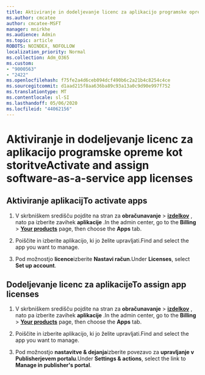 ```yaml
---
title: Aktiviranje in dodeljevanje licenc za aplikacijo programske opreme kot storitve
ms.author: cmcatee
author: cmcatee-MSFT
manager: mnirkhe
ms.audience: Admin
ms.topic: article
ROBOTS: NOINDEX, NOFOLLOW
localization_priority: Normal
ms.collection: Adm_O365
ms.custom:
- "9000563"
- "2422"
ms.openlocfilehash: f75fe2a4d6ceb094dcf490b6c2a21b4c8254c4ce
ms.sourcegitcommit: d1aad215f8aa636ba89c93a13a0c9d90e997f752
ms.translationtype: MT
ms.contentlocale: sl-SI
ms.lasthandoff: 05/06/2020
ms.locfileid: "44062156"
---
```

# <a name="activate-and-assign-software-as-a-service-app-licenses"></a><span data-ttu-id="676e0-102">Aktiviranje in dodeljevanje licenc za aplikacijo programske opreme kot storitve</span><span class="sxs-lookup"><span data-stu-id="676e0-102">Activate and assign software-as-a-service app licenses</span></span> 

## <a name="to-activate-apps"></a><span data-ttu-id="676e0-103">Aktiviranje aplikacij</span><span class="sxs-lookup"><span data-stu-id="676e0-103">To activate apps</span></span>

1. <span data-ttu-id="676e0-104">V skrbniškem središču pojdite na stran za **obračunavanje** > **[izdelkov](https://go.microsoft.com/fwlink/p/?linkid=842054)** , nato pa izberite zavihek **aplikacije** .</span><span class="sxs-lookup"><span data-stu-id="676e0-104">In the admin center, go to the **Billing** > **[Your products](https://go.microsoft.com/fwlink/p/?linkid=842054)** page, then choose the **Apps** tab.</span></span>

2. <span data-ttu-id="676e0-105">Poiščite in izberite aplikacijo, ki jo želite upravljati.</span><span class="sxs-lookup"><span data-stu-id="676e0-105">Find and select the app you want to manage.</span></span>

3. <span data-ttu-id="676e0-106">Pod možnostjo **licence**izberite **Nastavi račun**.</span><span class="sxs-lookup"><span data-stu-id="676e0-106">Under **Licenses**, select **Set up account**.</span></span>  

## <a name="to-assign-app-licenses"></a><span data-ttu-id="676e0-107">Dodeljevanje licenc za aplikacije</span><span class="sxs-lookup"><span data-stu-id="676e0-107">To assign app licenses</span></span>

1. <span data-ttu-id="676e0-108">V skrbniškem središču pojdite na stran za **obračunavanje** > **[izdelkov](https://go.microsoft.com/fwlink/p/?linkid=842054)** , nato pa izberite zavihek **aplikacije** .</span><span class="sxs-lookup"><span data-stu-id="676e0-108">In the admin center, go to the **Billing** > **[Your products](https://go.microsoft.com/fwlink/p/?linkid=842054)** page, then choose the **Apps** tab.</span></span>

2. <span data-ttu-id="676e0-109">Poiščite in izberite aplikacijo, ki jo želite upravljati.</span><span class="sxs-lookup"><span data-stu-id="676e0-109">Find and select the app you want to manage.</span></span>  

3. <span data-ttu-id="676e0-110">Pod možnostjo **nastavitve & dejanja**izberite povezavo za **upravljanje v Publisherjevem portalu**.</span><span class="sxs-lookup"><span data-stu-id="676e0-110">Under **Settings & actions**, select the link to **Manage in publisher's portal**.</span></span>